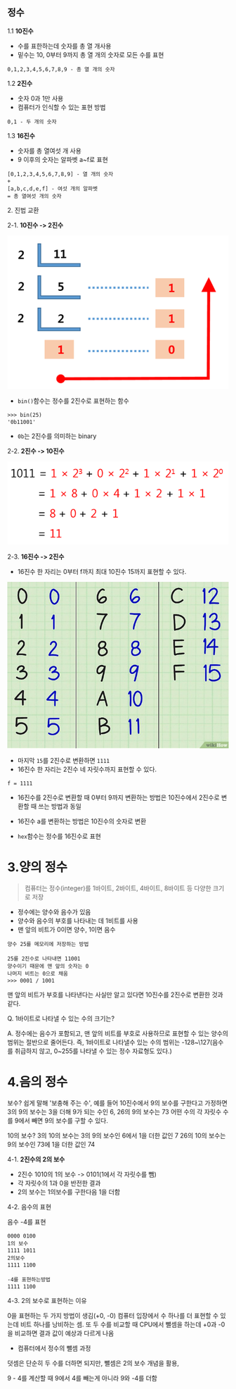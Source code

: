 ## 정수

1.1 <b>10진수</b>

* 수를 표한하는데 숫자를 총 열 개사용
* 밑수는 10, 0부터 9까지 총 열 개의 숫자로 모든 수를 표현

```
0,1,2,3,4,5,6,7,8,9 - 총 열 개의 숫자
```

1.2 <b>2진수</b>

* 숫자 0과 1만 사용
* 컴퓨터가 인식할 수 있는 표현 방법

```
0,1 - 두 개의 숫자
```

1.3 <b>16진수</b>

* 숫자를 총 열여섯 개 사용
* 9 이후의 숫자는 알파벳 a~f로 표현
 
```
[0,1,2,3,4,5,6,7,8,9] - 열 개의 숫자
+
[a,b,c,d,e,f] - 여섯 개의 알파벳
= 총 열여섯 개의 숫자
```

2\. 진법 교환

2-1. <b>10진수 -> 2진수</b>

<img src="./img/2_10.png">

* `bin()`함수는 정수를 2진수로 표현하는 함수
 
```
>>> bin(25)
'0b11001' 
```
* `0b`는 2진수를 의미하는 binary

2-2. <b>2진수 -> 10진수</b>

<img src="./img/10_2.png">


2-3. <b>16진수 -> 2진수</b>

* 16진수 한 자리는 0부터 f까지 최대 10진수 15까지 표현할 수 있다.

<img src='./img/8_16.jpg'>

* 마지막 `15`를 2진수로 변환하면 `1111`
* 16진수 한 자리는 2진수 네 자릿수까지 표현할 수 있다.

```
f = 1111
```

* 16진수를 2진수로 변환할 때 0부터 9까지 변환하는 방법은 10진수에서 2진수로 변환할 때 쓰는 방법과 동일

* 16진수 a를 변환하는 방법은 10진수의 숫자로 변환
* `hex`함수는 정수를 16진수로 표현

# 3\.양의 정수
> 컴퓨터는  정수(integer)를 1바이트, 2바이트, 4바이트, 8바이트 등 다양한 크기로 저장

* 정수에는 양수와 음수가 있음
* 양수와 음수의 부호를 나타내는 데 1비트를 사용
* 맨 앞의 비트가 0이면 양수, 1이면 음수

```
양수 25를 메모리에 저장하는 방법

25를 2진수로 나타내면 11001
양수이기 때문에 맨 앞의 숫자는 0
나머지 비트는 0으로 채움
>>> 0001 / 1001
```
맨 앞의 비트가 부호를 나타낸다는 사실만 알고 있다면 10진수를 2진수로 변환한 것과 같다.

Q. 1바이트로 나타낼 수 있는 수의 크기는?

A. 정수에는 음수가 포함되고, 맨 앞의 비트를 부호로 사용하므로 표현할 수 있는 양수의 범위는 절반으로 줄어든다. 즉, 1바이트로 나타낼수 있는 수의 범위는 -128~\127(음수를 취급하지 않고, 0~255를 나타낼 수 있는 정수 자료형도 있다.)

# 4\.음의 정수
보수? 쉽게 말해 '보충해 주는 수', 예를 들어 10진수에서 9의 보수를 구한다고 가정하면 3의 9의 보수는 3을 더해 9가 되는 수인 6, 26의 9의 보수는 73 어떤 수의 각 자릿수 수를 9에서 빼면 9의 보수를 구할 수 있다.
 
10의 보수? 3의 10의 보수는 3의 9의 보수인 6에서 1을 더한 값인 7
26의 10의 보수는 9의 보수인 73에 1을 더한 값인 74

4-1. <b>2진수의 2의 보수</b>

* 2진수 1010의 1의 보수 -> 0101(1에서 각 자릿수를 뺌)
* 각 자릿수의 1과 0을 반전한 결과
* 2의 보수는 1의보수를 구한다음 1을 더함

4-2. 음수의 표현

음수 -4를 표현

```
0000 0100
1의 보수
1111 1011
2의보수
1111 1100

-4를 표현하는방법
1111 1100
```

4-3. 2의 보수로 표현하는 이유

0을 표현하는 두 가지 방법이 생김(+0, -0) 컴퓨터 입장에서 수 하나를 더 표현할 수 있는데 비트 하나를 낭비하는 셈. 또 두 수를 비교할 때 CPU에서 뺄셈을 하는데 +0과 -0을 비교하면 결과 값이 예상과 다르게 나옴

* 컴퓨터에서 정수의 뺄셈 과정

덧셈은 단순히 두 수를 더하면 되지만, 뺄셈은 2의 보수 개념을 활용,

9 - 4를 계산할 때 9에서 4를 빼는게 아니라 9와 -4를 더함


 

 